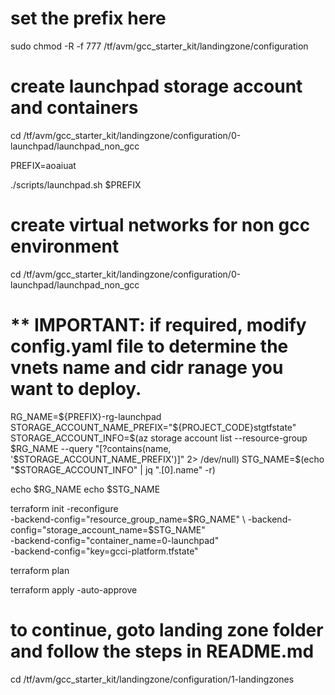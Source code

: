 # set the prefix here

sudo chmod -R -f 777 /tf/avm/gcc_starter_kit/landingzone/configuration

# create launchpad storage account and containers
cd /tf/avm/gcc_starter_kit/landingzone/configuration/0-launchpad/launchpad_non_gcc

PREFIX=aoaiuat

./scripts/launchpad.sh $PREFIX

# create virtual networks for non gcc environment

cd /tf/avm/gcc_starter_kit/landingzone/configuration/0-launchpad/launchpad_non_gcc

# ** IMPORTANT: if required, modify config.yaml file to determine the vnets name and cidr ranage you want to deploy. 


RG_NAME=${PREFIX}-rg-launchpad
STORAGE_ACCOUNT_NAME_PREFIX="${PROJECT_CODE}stgtfstate"
STORAGE_ACCOUNT_INFO=$(az storage account list --resource-group $RG_NAME --query "[?contains(name, '$STORAGE_ACCOUNT_NAME_PREFIX')]" 2> /dev/null)
STG_NAME=$(echo "$STORAGE_ACCOUNT_INFO" | jq ".[0].name" -r)

echo $RG_NAME
echo $STG_NAME

terraform init  -reconfigure \
-backend-config="resource_group_name=$RG_NAME" \
-backend-config="storage_account_name=$STG_NAME" \
-backend-config="container_name=0-launchpad" \
-backend-config="key=gcci-platform.tfstate"

terraform plan

terraform apply -auto-approve

# to continue, goto landing zone folder and follow the steps in README.md

cd /tf/avm/gcc_starter_kit/landingzone/configuration/1-landingzones